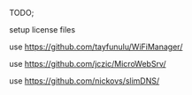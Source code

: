 TODO;

setup license files

use https://github.com/tayfunulu/WiFiManager/

use https://github.com/jczic/MicroWebSrv/

use https://github.com/nickovs/slimDNS/
